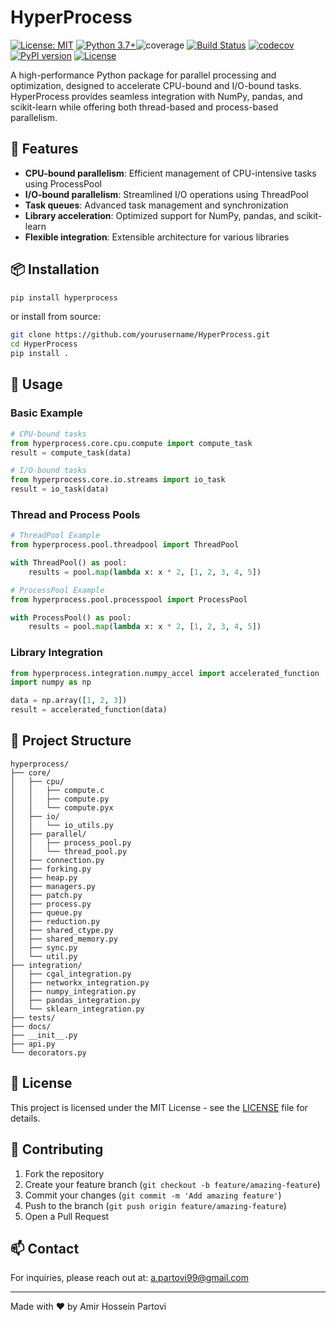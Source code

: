 # HyperProcess

[![License: MIT](https://img.shields.io/badgeLicense-MIT-yellow.svg)](https://opensource.org/licenses/MIT)
[![Python 3.7+](https://img.shields.io/badge/python-3.7+-blue.svg)](https://www.python.org/downloads/)![coverage](https://codecov.io/gh/AmirHPartovi/hyperprocess/branch/main/graph/badge.svg)
[![Build Status](https://github.com/YOUR_USERNAME/hyperprocess/actions/workflows/build.yml/badge.svg)](https://github.com/YOUR_USERNAME/hyperprocess/actions/workflows/build.yml)
[![codecov](https://codecov.io/gh/YOUR_USERNAME/hyperprocess/branch/main/graph/badge.svg)](https://codecov.io/gh/YOUR_USERNAME/hyperprocess)
[![PyPI version](https://badge.fury.io/py/hyperprocess.svg)](https://badge.fury.io/py/hyperprocess)
[![License](https://img.shields.io/github/license/AmirHPartovi/hyperprocess.svg)](https://github.com/AmirHPartovi/hyperprocess/blob/main/LICENSE)

A high-performance Python package for parallel processing and optimization, designed to accelerate CPU-bound and I/O-bound tasks. HyperProcess provides seamless integration with NumPy, pandas, and scikit-learn while offering both thread-based and process-based parallelism.

## 🚀 Features

- **CPU-bound parallelism**: Efficient management of CPU-intensive tasks using ProcessPool
- **I/O-bound parallelism**: Streamlined I/O operations using ThreadPool
- **Task queues**: Advanced task management and synchronization
- **Library acceleration**: Optimized support for NumPy, pandas, and scikit-learn
- **Flexible integration**: Extensible architecture for various libraries

## 📦 Installation

```bash
pip install hyperprocess
```

or install from source:

```bash
git clone https://github.com/yourusername/HyperProcess.git
cd HyperProcess
pip install .
```

## 🔧 Usage

### Basic Example

```python
# CPU-bound tasks
from hyperprocess.core.cpu.compute import compute_task
result = compute_task(data)

# I/O-bound tasks
from hyperprocess.core.io.streams import io_task
result = io_task(data)
```

### Thread and Process Pools

```python
# ThreadPool Example
from hyperprocess.pool.threadpool import ThreadPool

with ThreadPool() as pool:
    results = pool.map(lambda x: x * 2, [1, 2, 3, 4, 5])

# ProcessPool Example
from hyperprocess.pool.processpool import ProcessPool

with ProcessPool() as pool:
    results = pool.map(lambda x: x * 2, [1, 2, 3, 4, 5])
```

### Library Integration

```python
from hyperprocess.integration.numpy_accel import accelerated_function
import numpy as np

data = np.array([1, 2, 3])
result = accelerated_function(data)
```

## 📁 Project Structure

```
hyperprocess/
├── core/
│   ├── cpu/
│   │   ├── compute.c
│   │   ├── compute.py
│   │   └── compute.pyx
│   ├── io/
│   │   └── io_utils.py
│   ├── parallel/
│   │   ├── process_pool.py
│   │   └── thread_pool.py
│   ├── connection.py
│   ├── forking.py
│   ├── heap.py
│   ├── managers.py
│   ├── patch.py
│   ├── process.py
│   ├── queue.py
│   ├── reduction.py
│   ├── shared_ctype.py
│   ├── shared_memory.py
│   ├── sync.py
│   └── util.py
├── integration/
│   ├── cgal_integration.py
│   ├── networkx_integration.py
│   ├── numpy_integration.py
│   ├── pandas_integration.py
│   └── sklearn_integration.py
├── tests/
├── docs/
├── __init__.py
├── api.py
└── decorators.py
```

## 📄 License

This project is licensed under the MIT License - see the [LICENSE](LICENSE) file for details.

## 🤝 Contributing

1. Fork the repository
2. Create your feature branch (`git checkout -b feature/amazing-feature`)
3. Commit your changes (`git commit -m 'Add amazing feature'`)
4. Push to the branch (`git push origin feature/amazing-feature`)
5. Open a Pull Request

## 📫 Contact

For inquiries, please reach out at: a.partovi99@gmail.com

---

Made with ❤️ by Amir Hossein Partovi
